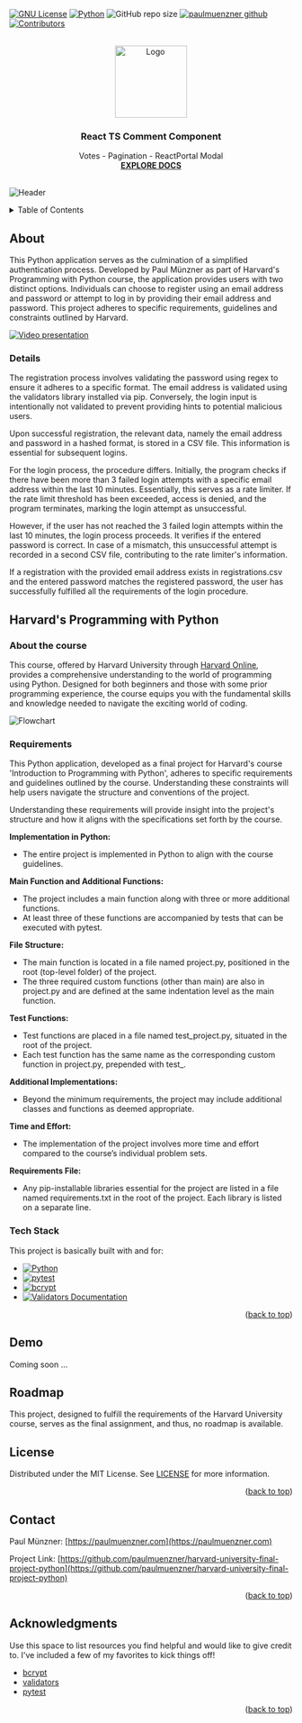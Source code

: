 <a name="readme-top"></a>



[![GNU License][license-shield]][license-url]
[![Python](https://img.shields.io/badge/Python-3.11.3-3776AB?logo=python&logoColor=white)](https://www.python.org/)
![GitHub repo size](https://img.shields.io/github/repo-size/paulmuenzner/harvard-university-final-project-python) 
[![paulmuenzner github][github-shield]][github-url] 
[![Contributors][contributors-shield]][contributors-url]




<!-- PROJECT LOGO -->
<br />
<div align="center">
  <a href="https://github.com/paulmuenzner/harvard-university-final-project-python">
    <img src="public/logo.png" alt="Logo" width="128" height="128">
  </a>

  <h3 align="center">React TS Comment Component</h3>

  <p align="center">
    Votes - Pagination - ReactPortal Modal
    <br />
    <a href="#about-the-project"><strong>EXPLORE DOCS</strong></a>
    <br />
    <br />
  </p>
</div>


![Header](assets/harvard-python-final-project-paul-muenzner.png)


<!-- TABLE OF CONTENTS -->
<details>
  <summary>Table of Contents</summary>
  <ol>
    <li><a href="#about-the-project">About The Project</a></li>
    <li><a href="#features">Features</a></li>
    <li><a href="#demo">Demo</a></li>
    <li><a href="#getting-started">Getting Started</a></li>
    <li><a href="#settings">Settings</a></li>
    <li><a href="#roadmap">Roadmap</a></li>
    <li><a href="#contributing">Contributing</a></li>
    <li><a href="#license">License</a></li>
    <li><a href="#contact">Contact</a></li>
    <li><a href="#acknowledgments">Acknowledgments</a></li>
  </ol>
</details>



<!-- ABOUT THE FINAL PROJECT -->
## About

This Python application serves as the culmination of a simplified authentication process. Developed by Paul Münzner as part of Harvard's Programming with Python course, the application provides users with two distinct options. Individuals can choose to register using an email address and password or attempt to log in by providing their email address and password. This project adheres to specific requirements, guidelines and constraints outlined by Harvard.

[![Video presentation](https://img.youtube.com/vi/gy8zwpGeDAU/0.jpg)](https://www.youtube.com/watch?v=gy8zwpGeDAU)


### Details
The registration process involves validating the password using regex to ensure it adheres to a specific format. The email address is validated using the validators library installed via pip. Conversely, the login input is intentionally not validated to prevent providing hints to potential malicious users.

Upon successful registration, the relevant data, namely the email address and password in a hashed format, is stored in a CSV file. This information is essential for subsequent logins.

For the login process, the procedure differs. Initially, the program checks if there have been more than 3 failed login attempts with a specific email address within the last 10 minutes. Essentially, this serves as a rate limiter. If the rate limit threshold has been exceeded, access is denied, and the program terminates, marking the login attempt as unsuccessful.

However, if the user has not reached the 3 failed login attempts within the last 10 minutes, the login process proceeds. It verifies if the entered password is correct. In case of a mismatch, this unsuccessful attempt is recorded in a second CSV file, contributing to the rate limiter's information.

If a registration with the provided email address exists in registrations.csv and the entered password matches the registered password, the user has successfully fulfilled all the requirements of the login procedure.

## Harvard's Programming with Python

### About the course

This course, offered by Harvard University through [Harvard Online](https://www.harvardonline.harvard.edu/course/cs50s-introduction-programming-python), provides a comprehensive understanding to the world of programming using Python. Designed for both beginners and those with some prior programming experience, the course equips you with the fundamental skills and knowledge needed to navigate the exciting world of coding.

![Flowchart](assets/cs50-flowchart-paul-muenzner.png)

### Requirements

This Python application, developed as a final project for Harvard's course 'Introduction to Programming with Python', adheres to specific requirements and guidelines outlined by the course. Understanding these constraints will help users navigate the structure and conventions of the project. 

Understanding these requirements will provide insight into the project's structure and how it aligns with the specifications set forth by the course.

**Implementation in Python:**
-   The entire project is implemented in Python to align with the course guidelines.

**Main Function and Additional Functions:**
-   The project includes a main function along with three or more additional functions.
-   At least three of these functions are accompanied by tests that can be executed with pytest.

**File Structure:**
-   The main function is located in a file named project.py, positioned in the root (top-level folder) of the project.
-   The three required custom functions (other than main) are also in project.py and are defined at the same indentation level as the main function.

**Test Functions:**
-   Test functions are placed in a file named test_project.py, situated in the root of the project.
-   Each test function has the same name as the corresponding custom function in project.py, prepended with test_.

**Additional Implementations:**
-   Beyond the minimum requirements, the project may include additional classes and functions as deemed appropriate.

**Time and Effort:**
-   The implementation of the project involves more time and effort compared to the course’s individual problem sets.

**Requirements File:**
-   Any pip-installable libraries essential for the project are listed in a file named requirements.txt in the root of the project. Each library is listed on a separate line.


### Tech Stack <a name="tech-stack"></a>

This project is basically built with and for:

*   [![Python](https://img.shields.io/badge/Python-3.11.3-3776AB?logo=python&logoColor=white)](https://www.python.org/)
*   [![pytest](https://img.shields.io/pypi/v/pytest?label=pytest&logo=pytest)](https://pytest.org/)
*   [![bcrypt](https://img.shields.io/pypi/v/bcrypt?label=bcrypt&logo=bcrypt)](https://pypi.org/project/bcrypt/)
*   [![Validators Documentation](https://img.shields.io/badge/Python-Validators-3776AB)](https://validators.readthedocs.io/en/latest/)



<p align="right">(<a href="#readme-top">back to top</a>)</p>


<!-- GETTING STARTED -->
## Demo
Coming soon ...


<!-- ROADMAP -->
## Roadmap

This project, designed to fulfill the requirements of the Harvard University course, serves as the final assignment, and thus, no roadmap is available.

<!-- LICENSE -->
## License

Distributed under the MIT License. See [LICENSE](LICENSE.txt) for more information.

<p align="right">(<a href="#readme-top">back to top</a>)</p>



<!-- CONTACT -->
## Contact

Paul Münzner: [https://paulmuenzner.com](https://paulmuenzner.com) 

Project Link: [https://github.com/paulmuenzner/harvard-university-final-project-python](https://github.com/paulmuenzner/harvard-university-final-project-python)

<p align="right">(<a href="#readme-top">back to top</a>)</p>



<!-- ACKNOWLEDGMENTS -->
## Acknowledgments

Use this space to list resources you find helpful and would like to give credit to. I've included a few of my favorites to kick things off!

*   [bcrypt](https://pypi.org/project/bcrypt/)
*   [validators](https://validators.readthedocs.io/en/latest/)
*   [pytest](https://docs.pytest.org/en/8.0.x/)


<p align="right">(<a href="#readme-top">back to top</a>)</p>



<!-- MARKDOWN LINKS & IMAGES -->
<!-- https://www.markdownguide.org/basic-syntax/#reference-style-links -->
[github-shield]: https://img.shields.io/badge/paulmuenzner-black.svg?logo=github&logoColor=ffffff&colorB=000000
[github-url]: https://github.com/paulmuenzner
[contributors-shield]: https://img.shields.io/github/contributors/paulmuenzner/harvard-university-final-project-python.svg
[contributors-url]: https://github.com/paulmuenzner/harvard-university-final-project-python/graphs/contributors
[issues-shield]: https://img.shields.io/github/issues/paulmuenzner/harvard-university-final-project-python.svg
[issues-url]: https://github.com/paulmuenzner/harvard-university-final-project-python/issues
[license-shield]: https://img.shields.io/badge/license-GPL_2.0-orange.svg?colorB=FF5733
[license-url]: https://github.com/paulmuenzner/harvard-university-final-project-python/blob/master/LICENSE.txt
